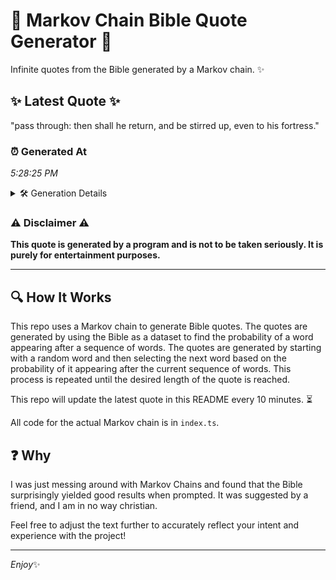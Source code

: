 # 📖 Markov Chain Bible Quote Generator 📖

Infinite quotes from the Bible generated by a Markov chain. ✨

## ✨ Latest Quote ✨
"pass through: then shall he return, and be stirred up, even to his fortress."

### ⏰ Generated At
*5:28:25 PM*

<details>
    <summary>🛠️ Generation Details</summary>
    <p>
        <strong>🌱 Seed:</strong> pass<br>
        <strong>🔄 Iterations:</strong> 13<br>
        <strong>📜 Context History:</strong><br>[ pass ]: through:<br>[ pass, through: ]: then<br>[ pass, through:, then ]: shall<br>[ pass, through:, then, shall ]: he<br>[ pass, through:, then, shall, he ]: return,<br>[ pass, through:, then, shall, he, return, ]: and<br>[ through:, then, shall, he, return,, and ]: be<br>[ then, shall, he, return,, and, be ]: stirred<br>[ shall, he, return,, and, be, stirred ]: up,<br>[ he, return,, and, be, stirred, up, ]: even<br>[ return,, and, be, stirred, up,, even ]: to<br>[ and, be, stirred, up,, even, to ]: his<br>[ be, stirred, up,, even, to, his ]: fortress.<br>
    </p>
</details>

### ⚠️ Disclaimer ⚠️
**This quote is generated by a program and is not to be taken seriously. It is purely for entertainment purposes.**

---

## 🔍 How It Works

This repo uses a Markov chain to generate Bible quotes. The quotes are generated by using the Bible as a dataset to find the probability of a word appearing after a sequence of words. The quotes are generated by starting with a random word and then selecting the next word based on the probability of it appearing after the current sequence of words. This process is repeated until the desired length of the quote is reached.

This repo will update the latest quote in this README every 10 minutes. ⏳

All code for the actual Markov chain is in `index.ts`.

## ❓ Why

I was just messing around with Markov Chains and found that the Bible surprisingly yielded good results when prompted. 
It was suggested by a friend, and I am in no way christian.

Feel free to adjust the text further to accurately reflect your intent and experience with the project!

---

*Enjoy*✨
